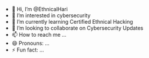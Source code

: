 - 👋 Hi, I’m @EthnicalHari
- 👀 I’m interested in  cybersecurity
- 🌱 I’m currently learning Certified Ethnical Hacking
- 💞️ I’m looking to collaborate on Cybersecurity Updates
- 📫 How to reach me ...
- 😄 Pronouns: ...
- ⚡ Fun fact: ...

<!---
EthnicalHari/EthnicalHari is a ✨ special ✨ repository because its `README.md` (this file) appears on your GitHub profile.
You can click the Preview link to take a look at your changes.
--->
